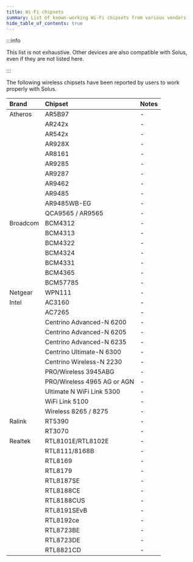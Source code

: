 ```yaml
---
title: Wi-Fi chipsets
summary: List of known-working Wi-Fi chipsets from various vendors
hide_table_of_contents: true
---
```


:::info

This list is not exhaustive. Other devices are also compatible with Solus, even if they are not listed here.

:::

The following wireless chipsets have been reported by users to work properly with Solus.

| Brand     | Chipset                         | Notes |
| :-------- | :------------------------------ | :---- |
| Atheros   | AR5B97                          | -     |
|           | AR242x                          | -     |
|           | AR542x                          | -     |
|           | AR928X                          | -     |
|           | AR8161                          | -     |
|           | AR9285                          | -     |
|           | AR9287                          | -     |
|           | AR9462                          | -     |
|           | AR9485                          | -     |
|           | AR9485WB-EG                     | -     |
|           | QCA9565 / AR9565                | -     |
| Broadcom  | BCM4312                         | -     |
|           | BCM4313                         | -     |
|           | BCM4322                         | -     |
|           | BCM4324                         | -     |
|           | BCM4331                         | -     |
|           | BCM4365                         | -     |
|           | BCM57785                        | -     |
| Netgear   | WPN111                          | -     |
| Intel     | AC3160                          | -     |
|           | AC7265                          | -     |
|           | Centrino Advanced-N 6200        | -     |
|           | Centrino Advanced-N 6205        | -     |
|           | Centrino Advanced-N 6235        | -     |
|           | Centrino Ultimate-N 6300        | -     |
|           | Centrino Wireless-N 2230        | -     |
|           | PRO/Wireless 3945ABG            | -     |
|           | PRO/Wireless 4965 AG or AGN     | -     |
|           | Ultimate N WiFi Link 5300       | -     |
|           | WiFi Link 5100                  | -     |
|           | Wireless 8265 / 8275            | -     |
| Ralink    | RT5390                          | -     |
|           | RT3070                          | -     |
| Realtek   | RTL8101E/RTL8102E               | -     |
|           | RTL8111/8168B                   | -     |
|           | RTL8169                         | -     |
|           | RTL8179                         | -     |
|           | RTL8187SE                       | -     |
|           | RTL8188CE                       | -     |
|           | RTL8188CUS                      | -     |
|           | RTL8191SEvB                     | -     |
|           | RTL8192ce                       | -     |
|           | RTL8723BE                       | -     |
|           | RTL8723DE                       | -     |
|           | RTL8821CD                       | -     |
